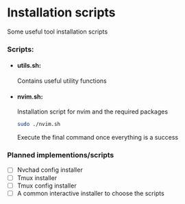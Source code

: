 # Installation scripts

Some useful tool installation scripts

### Scripts:
- #### utils.sh:
    Contains useful utility functions
- #### nvim.sh:
    Installation script for nvim and the required packages

    ```bash
    sudo ./nvim.sh
    ```

    Execute the final command once everything is a success

### Planned implementions/scripts
- [ ] Nvchad config installer
- [ ] Tmux installer
- [ ] Tmux config installer
- [ ] A common interactive installer to choose the scripts
